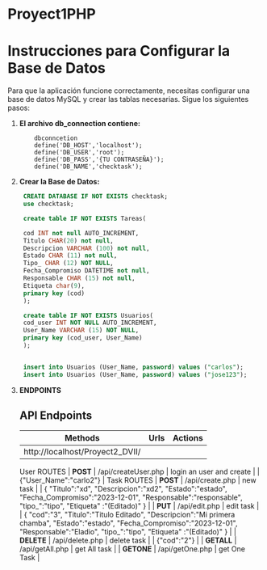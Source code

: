 # Proyect1PHP


# Instrucciones para Configurar la Base de Datos

Para que la aplicación funcione correctamente, necesitas configurar una base de datos MySQL y crear las tablas necesarias. Sigue los siguientes pasos:

1. **El archivo db_connection contiene:**
    ```
        dbconncetion
        define('DB_HOST','localhost');
        define('DB_USER','root');
        define('DB_PASS','{TU CONTRASEÑA}');
        define('DB_NAME','checktask');
    ```

2. **Crear la Base de Datos:**

   ```sql
    CREATE DATABASE IF NOT EXISTS checktask;
    use checktask;

    create table IF NOT EXISTS Tareas(

    cod INT not null AUTO_INCREMENT,
    Titulo CHAR(20) not null,
    Descripcion VARCHAR (100) not null,
    Estado CHAR (11) not null,
    Tipo_ CHAR (12) NOT NULL,
    Fecha_Compromiso DATETIME not null,
    Responsable CHAR (15) not null,
    Etiqueta char(9),
    primary key (cod)
    );

    create table IF NOT EXISTS Usuarios(
    cod_user INT NOT NULL AUTO_INCREMENT,
    User_Name VARCHAR (15) NOT NULL,
    primary key (cod_user, User_Name)
    );


    insert into Usuarios (User_Name, password) values ("carlos");
    insert into Usuarios (User_Name, password) values ("jose123");

   ```

3. **ENDPOINTS**
    ## API Endpoints
    <div>

    | Methods |             Urls           |                Actions 
    |-------------|:--------------------------:|-----------------------------------:|
    |http://localhost/Proyect2_DVII/                                                |
    User ROUTES
    | **POST**    | /api/createUser.php        | login an  user and create
    |
    |   {"User_Name":"carlo2"}
    |
    Task ROUTES
    | **POST**    | /api/create.php            | new task
    |
    |   {
            "Titulo":"xd",
            "Descripcion":"xd2",
            "Estado":"estado", 
            "Fecha_Compromiso":"2023-12-01",
            "Responsable":"responsable",
            "tipo_":"tipo",
            "Etiqueta" :"(Editado)"
        }
    |
    | **PUT**     | /api/edit.php              | edit task
    |
    |   {
            "cod":"3",
            "Titulo":"Titulo Editado",
            "Descripcion":"Mi primera chamba",
            "Estado":"estado", 
            "Fecha_Compromiso":"2023-12-01",
            "Responsable":"Eladio",
            "tipo_":"tipo",
            "Etiqueta" :"(Editado)"
        }
    |
    | **DELETE**  | /api/delete.php            | delete task
    |
    |   {"cod":"2"}
    |
    | **GETALL**     | /api/getAll.php         | get All task
    |
    | **GETONE**     | /api/getOne.php         | get One Task
    |


    </div>
